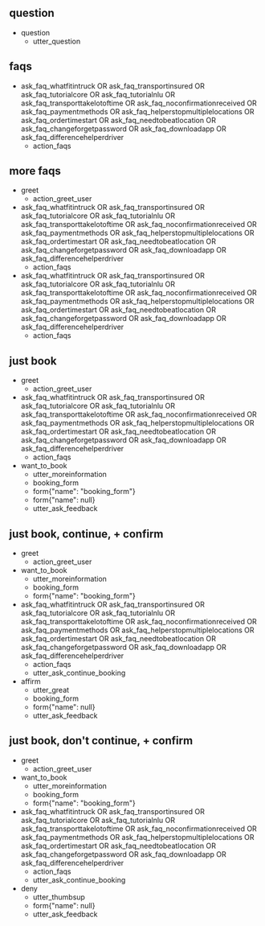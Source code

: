 ## question
* question
    - utter_question
## faqs
* ask_faq_whatfitintruck OR ask_faq_transportinsured OR ask_faq_tutorialcore OR ask_faq_tutorialnlu OR ask_faq_transporttakelotoftime OR ask_faq_noconfirmationreceived OR ask_faq_paymentmethods OR ask_faq_helperstopmultiplelocations OR ask_faq_ordertimestart OR ask_faq_needtobeatlocation OR ask_faq_changeforgetpassword OR ask_faq_downloadapp OR ask_faq_differencehelperdriver
    - action_faqs

## more faqs
* greet
    - action_greet_user
* ask_faq_whatfitintruck OR ask_faq_transportinsured OR ask_faq_tutorialcore OR ask_faq_tutorialnlu OR ask_faq_transporttakelotoftime OR ask_faq_noconfirmationreceived OR ask_faq_paymentmethods OR ask_faq_helperstopmultiplelocations OR ask_faq_ordertimestart OR ask_faq_needtobeatlocation OR ask_faq_changeforgetpassword OR ask_faq_downloadapp OR ask_faq_differencehelperdriver
    - action_faqs
* ask_faq_whatfitintruck OR ask_faq_transportinsured OR ask_faq_tutorialcore OR ask_faq_tutorialnlu OR ask_faq_transporttakelotoftime OR ask_faq_noconfirmationreceived OR ask_faq_paymentmethods OR ask_faq_helperstopmultiplelocations OR ask_faq_ordertimestart OR ask_faq_needtobeatlocation OR ask_faq_changeforgetpassword OR ask_faq_downloadapp OR ask_faq_differencehelperdriver
    - action_faqs

## just book
* greet
    - action_greet_user
* ask_faq_whatfitintruck OR ask_faq_transportinsured OR ask_faq_tutorialcore OR ask_faq_tutorialnlu OR ask_faq_transporttakelotoftime OR ask_faq_noconfirmationreceived OR ask_faq_paymentmethods OR ask_faq_helperstopmultiplelocations OR ask_faq_ordertimestart OR ask_faq_needtobeatlocation OR ask_faq_changeforgetpassword OR ask_faq_downloadapp OR ask_faq_differencehelperdriver
    - action_faqs
* want_to_book
    - utter_moreinformation
    - booking_form
    - form{"name": "booking_form"}
    - form{"name": null}
    - utter_ask_feedback

## just book, continue, + confirm
* greet
    - action_greet_user
* want_to_book
    - utter_moreinformation
    - booking_form
    - form{"name": "booking_form"}
* ask_faq_whatfitintruck OR ask_faq_transportinsured OR ask_faq_tutorialcore OR ask_faq_tutorialnlu OR ask_faq_transporttakelotoftime OR ask_faq_noconfirmationreceived OR ask_faq_paymentmethods OR ask_faq_helperstopmultiplelocations OR ask_faq_ordertimestart OR ask_faq_needtobeatlocation OR ask_faq_changeforgetpassword OR ask_faq_downloadapp OR ask_faq_differencehelperdriver
    - action_faqs
    - utter_ask_continue_booking
* affirm
    - utter_great
    - booking_form
    - form{"name": null}
    - utter_ask_feedback

## just book, don't continue, + confirm
* greet
    - action_greet_user
* want_to_book
    - utter_moreinformation
    - booking_form
    - form{"name": "booking_form"}
* ask_faq_whatfitintruck OR ask_faq_transportinsured OR ask_faq_tutorialcore OR ask_faq_tutorialnlu OR ask_faq_transporttakelotoftime OR ask_faq_noconfirmationreceived OR ask_faq_paymentmethods OR ask_faq_helperstopmultiplelocations OR ask_faq_ordertimestart OR ask_faq_needtobeatlocation OR ask_faq_changeforgetpassword OR ask_faq_downloadapp OR ask_faq_differencehelperdriver
    - action_faqs
    - utter_ask_continue_booking
* deny
    - utter_thumbsup
    - form{"name": null}
    - utter_ask_feedback
    